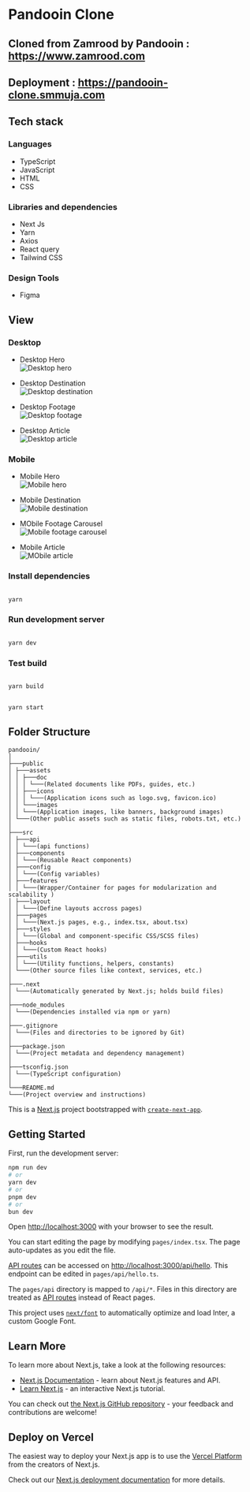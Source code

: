 # Pandooin Clone

## Cloned from Zamrood by Pandooin : https://www.zamrood.com

## Deployment : https://pandooin-clone.smmuja.com

## Tech stack

### Languages

- TypeScript
- JavaScript
- HTML
- CSS

### Libraries and dependencies

- Next Js
- Yarn
- Axios
- React query
- Tailwind CSS

### Design Tools

- Figma

## View

### Desktop

- Desktop Hero  
  ![Desktop hero](public/assets/docs/desktop-hero.png)

- Desktop Destination  
  ![Desktop destination](public/assets/docs/desktop-destination.png)

- Desktop Footage  
  ![Desktop footage](public/assets/docs/desktop-footage.png)

- Desktop Article  
  ![Desktop article](public/assets/docs/desktop-article.png)

### Mobile

- Mobile Hero  
  ![Mobile hero](public/assets/docs/mobile-hero.png)

- Mobile Destination  
  ![Mobile destination](public/assets/docs/mobile-destination.png)

- MObile Footage Carousel  
  ![Mobile footage carousel](public/assets/docs/mobile-footage-carousel.png)

- Mobile Article  
  ![MObile article](public/assets/docs/mobile-article.png)

### Install dependencies

```bash

yarn

```

### Run development server

```bash

yarn dev

```

### Test build

```bash

yarn build

```

```bash

yarn start

```

## Folder Structure

```
pandooin/
│
├───public
│ ├───assets
│ │ ├───doc
│ │ │ └───(Related documents like PDFs, guides, etc.)
│ │ ├───icons
│ │ │ └───(Application icons such as logo.svg, favicon.ico)
│ │ └───images
│ │ └───(Application images, like banners, background images)
│ └───(Other public assets such as static files, robots.txt, etc.)
│
├───src
│ ├───api
│ │ └───(api functions)
│ ├───components
│ │ └───(Reusable React components)
│ ├───config
│ │ └───(Config variables)
│ ├───features
│ │ └───(Wrapper/Container for pages for modularization and scalability )
│ ├───layout
│ │ └───(Define layouts accross pages)
│ ├───pages
│ │ └───(Next.js pages, e.g., index.tsx, about.tsx)
│ ├───styles
│ │ └───(Global and component-specific CSS/SCSS files)
│ ├───hooks
│ │ └───(Custom React hooks)
│ ├───utils
│ │ └───(Utility functions, helpers, constants)
│ └───(Other source files like context, services, etc.)
│
├───.next
│ └───(Automatically generated by Next.js; holds build files)
│
├───node_modules
│ └───(Dependencies installed via npm or yarn)
│
├───.gitignore
│ └───(Files and directories to be ignored by Git)
│
├───package.json
│ └───(Project metadata and dependency management)
│
├───tsconfig.json
│ └───(TypeScript configuration)
│
└───README.md
└───(Project overview and instructions)

```

This is a [Next.js](https://nextjs.org/) project bootstrapped with [`create-next-app`](https://github.com/vercel/next.js/tree/canary/packages/create-next-app).

## Getting Started

First, run the development server:

```bash
npm run dev
# or
yarn dev
# or
pnpm dev
# or
bun dev
```

Open [http://localhost:3000](http://localhost:3000) with your browser to see the result.

You can start editing the page by modifying `pages/index.tsx`. The page auto-updates as you edit the file.

[API routes](https://nextjs.org/docs/api-routes/introduction) can be accessed on [http://localhost:3000/api/hello](http://localhost:3000/api/hello). This endpoint can be edited in `pages/api/hello.ts`.

The `pages/api` directory is mapped to `/api/*`. Files in this directory are treated as [API routes](https://nextjs.org/docs/api-routes/introduction) instead of React pages.

This project uses [`next/font`](https://nextjs.org/docs/basic-features/font-optimization) to automatically optimize and load Inter, a custom Google Font.

## Learn More

To learn more about Next.js, take a look at the following resources:

- [Next.js Documentation](https://nextjs.org/docs) - learn about Next.js features and API.
- [Learn Next.js](https://nextjs.org/learn) - an interactive Next.js tutorial.

You can check out [the Next.js GitHub repository](https://github.com/vercel/next.js/) - your feedback and contributions are welcome!

## Deploy on Vercel

The easiest way to deploy your Next.js app is to use the [Vercel Platform](https://vercel.com/new?utm_medium=default-template&filter=next.js&utm_source=create-next-app&utm_campaign=create-next-app-readme) from the creators of Next.js.

Check out our [Next.js deployment documentation](https://nextjs.org/docs/deployment) for more details.
